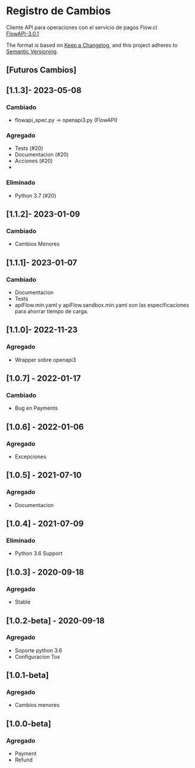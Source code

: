 # Registro de Cambios
Cliente API para operaciones con el servicio de pagos Flow.cl  
[FlowAPI-3.0.1](https://www.flow.cl/docs/api.html)
  
The format is based on [Keep a Changelog](https://keepachangelog.com/en/1.0.0/),
and this project adheres to [Semantic Versioning](https://semver.org/spec/v2.0.0.html).

## [Futuros Cambios]

## [1.1.3]- 2023-05-08
### Cambiado
- flowapi_spec.py -> openapi3.py (FlowAPI)

### Agregado
- Tests (#20)
- Documentacion (#20)
- Acciones (#20)
- 
### Eliminado
- Python 3.7 (#20)

## [1.1.2]- 2023-01-09
### Cambiado
- Cambios Menores

## [1.1.1]- 2023-01-07
### Cambiado
- Documentacion
- Tests
- apiFlow.min.yaml y apiFlow.sandbox.min.yaml son las especificaciones para ahorrar tiempo de carga.


## [1.1.0]- 2022-11-23
### Agregado
- Wrapper sobre openapi3

## [1.0.7] - 2022-01-17
### Cambiado
- Bug en Payments

## [1.0.6] - 2022-01-06
### Agregado
- Excepciones

## [1.0.5] - 2021-07-10
### Agregado
- Documentacion

## [1.0.4] - 2021-07-09
### Eliminado
- Python 3.6 Support

## [1.0.3] - 2020-09-18
### Agregado
- Stable

## [1.0.2-beta] - 2020-09-18
### Agregado
- Soporte python 3.6
- Configuracion Tox

## [1.0.1-beta]
### Agregado
- Cambios menores

## [1.0.0-beta]
### Agregado
- Payment
- Refund